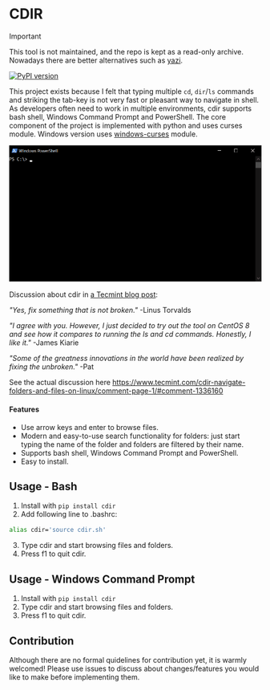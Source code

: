 # CDIR

> [!IMPORTANT]  
> This tool is not maintained, and the repo is kept as a read-only archive. Nowadays there are better alternatives such as [yazi](https://yazi-rs.github.io/).

[![PyPI version](https://badge.fury.io/py/cdir.svg)](https://badge.fury.io/py/cdir)

This project exists because I felt that typing multiple `cd`, `dir`/`ls` commands and striking the tab-key is not very fast or pleasant way to navigate in shell. As developers often need to work in multiple environments, cdir supports bash shell, Windows Command Prompt and PowerShell. The core component of the project is implemented with python and uses curses module. Windows version uses [windows-curses](https://github.com/zephyrproject-rtos/windows-curses) module.

![cdir in action (gif)](doc/cdir.gif)

Discussion about cdir in [a Tecmint blog post](https://www.tecmint.com/cdir-navigate-folders-and-files-on-linux):

  *"Yes, fix something that is not broken."* -Linus Torvalds

  *"I agree with you. However, I just decided to try out the tool on CentOS 8 and see how it compares to running the ls and cd commands. Honestly, I like it."* -James Kiarie

   *"Some of the greatness innovations in the world have been realized by fixing the unbroken."* -Pat

See the actual discussion here https://www.tecmint.com/cdir-navigate-folders-and-files-on-linux/comment-page-1/#comment-1336160

#### Features
- Use arrow keys and enter to browse files.
- Modern and easy-to-use search functionality for folders: just start typing the name of the folder and folders are filtered by their name.
- Supports bash shell, Windows Command Prompt and PowerShell.
- Easy to install.

## Usage - Bash
1. Install with `pip install cdir`
2. Add following line to .bashrc:
```bash
alias cdir='source cdir.sh'
```
3. Type cdir and start browsing files and folders.
4. Press f1 to quit cdir.

## Usage - Windows Command Prompt

1. Install with `pip install cdir`
2. Type cdir and start browsing files and folders.
3. Press f1 to quit cdir.

## Contribution

Although there are no formal quidelines for contribution yet, it is warmly welcomed! Please use issues to discuss about changes/features you would like to make before implementing them.
